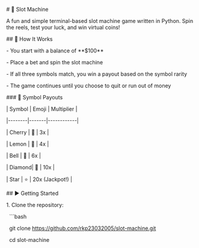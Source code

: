 \# 🎰 Slot Machine



A fun and simple terminal-based slot machine game written in Python. Spin the reels, test your luck, and win virtual coins!



\## 🧠 How It Works



\- You start with a balance of \*\*$100\*\*

\- Place a bet and spin the slot machine

\- If all three symbols match, you win a payout based on the symbol rarity

\- The game continues until you choose to quit or run out of money



\### 💎 Symbol Payouts



| Symbol | Emoji | Multiplier |

|--------|-------|------------|

| Cherry | 🍒   | 3x         |

| Lemon  | 🍋   | 4x         |

| Bell   | 🔔   | 6x         |

| Diamond| 💎   | 10x        |

| Star   | ⭐   | 20x (Jackpot!) |



\## ▶️ Getting Started



1\. Clone the repository:

&nbsp;  ```bash

&nbsp;  git clone https://github.com/rkp23032005/slot-machine.git

&nbsp;  cd slot-machine



